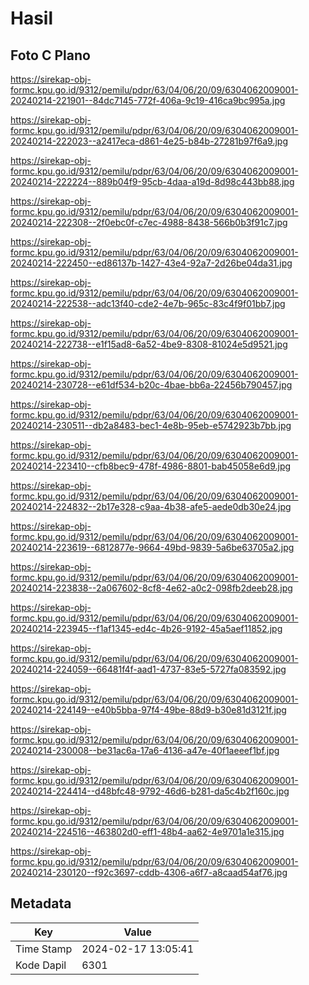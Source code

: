 # Hasil

## Foto C Plano

https://sirekap-obj-formc.kpu.go.id/9312/pemilu/pdpr/63/04/06/20/09/6304062009001-20240214-221901--84dc7145-772f-406a-9c19-416ca9bc995a.jpg

https://sirekap-obj-formc.kpu.go.id/9312/pemilu/pdpr/63/04/06/20/09/6304062009001-20240214-222023--a2417eca-d861-4e25-b84b-27281b97f6a9.jpg

https://sirekap-obj-formc.kpu.go.id/9312/pemilu/pdpr/63/04/06/20/09/6304062009001-20240214-222224--889b04f9-95cb-4daa-a19d-8d98c443bb88.jpg

https://sirekap-obj-formc.kpu.go.id/9312/pemilu/pdpr/63/04/06/20/09/6304062009001-20240214-222308--2f0ebc0f-c7ec-4988-8438-566b0b3f91c7.jpg

https://sirekap-obj-formc.kpu.go.id/9312/pemilu/pdpr/63/04/06/20/09/6304062009001-20240214-222450--ed86137b-1427-43e4-92a7-2d26be04da31.jpg

https://sirekap-obj-formc.kpu.go.id/9312/pemilu/pdpr/63/04/06/20/09/6304062009001-20240214-222538--adc13f40-cde2-4e7b-965c-83c4f9f01bb7.jpg

https://sirekap-obj-formc.kpu.go.id/9312/pemilu/pdpr/63/04/06/20/09/6304062009001-20240214-222738--e1f15ad8-6a52-4be9-8308-81024e5d9521.jpg

https://sirekap-obj-formc.kpu.go.id/9312/pemilu/pdpr/63/04/06/20/09/6304062009001-20240214-230728--e61df534-b20c-4bae-bb6a-22456b790457.jpg

https://sirekap-obj-formc.kpu.go.id/9312/pemilu/pdpr/63/04/06/20/09/6304062009001-20240214-230511--db2a8483-bec1-4e8b-95eb-e5742923b7bb.jpg

https://sirekap-obj-formc.kpu.go.id/9312/pemilu/pdpr/63/04/06/20/09/6304062009001-20240214-223410--cfb8bec9-478f-4986-8801-bab45058e6d9.jpg

https://sirekap-obj-formc.kpu.go.id/9312/pemilu/pdpr/63/04/06/20/09/6304062009001-20240214-224832--2b17e328-c9aa-4b38-afe5-aede0db30e24.jpg

https://sirekap-obj-formc.kpu.go.id/9312/pemilu/pdpr/63/04/06/20/09/6304062009001-20240214-223619--6812877e-9664-49bd-9839-5a6be63705a2.jpg

https://sirekap-obj-formc.kpu.go.id/9312/pemilu/pdpr/63/04/06/20/09/6304062009001-20240214-223838--2a067602-8cf8-4e62-a0c2-098fb2deeb28.jpg

https://sirekap-obj-formc.kpu.go.id/9312/pemilu/pdpr/63/04/06/20/09/6304062009001-20240214-223945--f1af1345-ed4c-4b26-9192-45a5aef11852.jpg

https://sirekap-obj-formc.kpu.go.id/9312/pemilu/pdpr/63/04/06/20/09/6304062009001-20240214-224059--66481f4f-aad1-4737-83e5-5727fa083592.jpg

https://sirekap-obj-formc.kpu.go.id/9312/pemilu/pdpr/63/04/06/20/09/6304062009001-20240214-224149--e40b5bba-97f4-49be-88d9-b30e81d3121f.jpg

https://sirekap-obj-formc.kpu.go.id/9312/pemilu/pdpr/63/04/06/20/09/6304062009001-20240214-230008--be31ac6a-17a6-4136-a47e-40f1aeeef1bf.jpg

https://sirekap-obj-formc.kpu.go.id/9312/pemilu/pdpr/63/04/06/20/09/6304062009001-20240214-224414--d48bfc48-9792-46d6-b281-da5c4b2f160c.jpg

https://sirekap-obj-formc.kpu.go.id/9312/pemilu/pdpr/63/04/06/20/09/6304062009001-20240214-224516--463802d0-eff1-48b4-aa62-4e9701a1e315.jpg

https://sirekap-obj-formc.kpu.go.id/9312/pemilu/pdpr/63/04/06/20/09/6304062009001-20240214-230120--f92c3697-cddb-4306-a6f7-a8caad54af76.jpg


## Metadata

| Key        | Value               |
| ---------- | ------------------- |
| Time Stamp | 2024-02-17 13:05:41 |
| Kode Dapil | 6301                |



